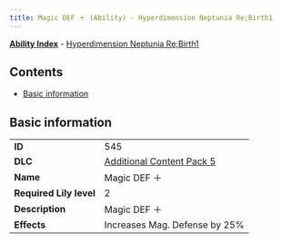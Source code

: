 ```yaml
---
title: Magic DEF ＋ (Ability) - Hyperdimension Neptunia Re;Birth1
---
```


[**Ability Index**](/neptunia/rb1/ability/index.html) - [Hyperdimension Neptunia Re;Birth1](/neptunia/rb1)

## Contents

- [Basic information](#basic-information)

## Basic information

|   |   |
| -- | -- |
| **ID** | 545
**DLC** | [Additional Content Pack 5](/neptunia/rb1/dlc/14-pack5.html)
**Name** | Magic DEF ＋
**Required Lily level** | 2
**Description** | Magic DEF ＋
**Effects** | Increases Mag. Defense by 25% |
